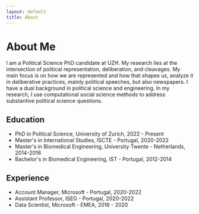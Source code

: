 ```yaml
---
layout: default
title: About
---
```


# About Me

I am a Political Science PhD candidate at UZH. My research lies at the intersection of political representation, deliberation, and cleavages. My main focus is on how we are represented and how that shapes us, analyze it in deliberative practices, mainly political speeches, but also newspapers. I have a dual background in political science and engineering. In my research, I use computational social science methods to address substantive political science questions. 

## Education

- PhD in Political Science, University of Zurich, 2022 - Present
- Master's in International Studies, ISCTE - Portugal, 2020-2022
- Master's in Biomedical Engineering, University Twente - Netherlands, 2014-2016
- Bachelor's in Biomedical Engineering,  IST - Portugal, 2012-2014

## Experience

- Account Manager, Microsoft - Portugal, 2020-2022
- Assistant Professor, ISEG - Portugal, 2020-2022
- Data Scientist, Microsoft - EMEA, 2016 - 2020

